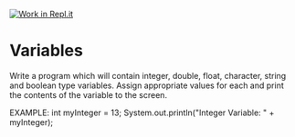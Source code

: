 [![Work in Repl.it](https://classroom.github.com/assets/work-in-replit-14baed9a392b3a25080506f3b7b6d57f295ec2978f6f33ec97e36a161684cbe9.svg)](https://classroom.github.com/online_ide?assignment_repo_id=4647703&assignment_repo_type=AssignmentRepo)
# Variables

Write a program which will contain integer, double, float, character, string and boolean type variables.  Assign appropriate values for each and print the contents of the variable to the screen.

EXAMPLE:
int myInteger = 13;
System.out.println("Integer Variable: " + myInteger);
